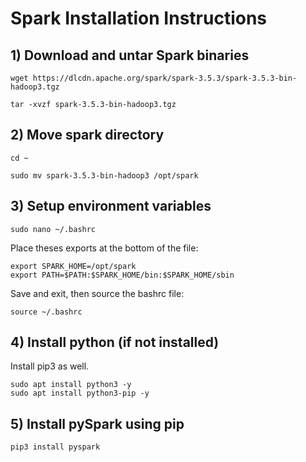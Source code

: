 # Spark Installation Instructions

## 1) Download and untar Spark binaries

```
wget https://dlcdn.apache.org/spark/spark-3.5.3/spark-3.5.3-bin-hadoop3.tgz

tar -xvzf spark-3.5.3-bin-hadoop3.tgz
```

## 2) Move spark directory

```
cd ~

sudo mv spark-3.5.3-bin-hadoop3 /opt/spark
```

## 3) Setup environment variables

```
sudo nano ~/.bashrc
```

Place theses exports at the bottom of the file:

```
export SPARK_HOME=/opt/spark
export PATH=$PATH:$SPARK_HOME/bin:$SPARK_HOME/sbin
```

Save and exit, then source the bashrc file:

```
source ~/.bashrc
```

## 4) Install python (if not installed)
Install pip3 as well.

```
sudo apt install python3 -y
sudo apt install python3-pip -y
```

## 5) Install pySpark using pip

```
pip3 install pyspark
```